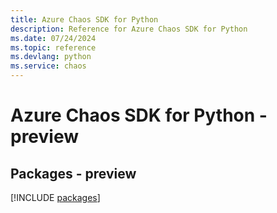 ```yaml
---
title: Azure Chaos SDK for Python
description: Reference for Azure Chaos SDK for Python
ms.date: 07/24/2024
ms.topic: reference
ms.devlang: python
ms.service: chaos
---
```

# Azure Chaos SDK for Python - preview
## Packages - preview
[!INCLUDE [packages](chaos-index.md)]